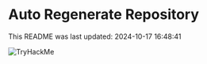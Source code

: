 # Auto Regenerate Repository

This README was last updated: 2024-10-17 16:48:41

 ![TryHackMe](https://tryhackme.com/badge/533634)